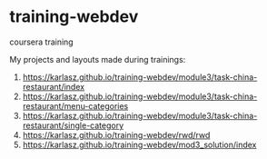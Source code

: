 # training-webdev
coursera training 

My projects and layouts made during trainings:
1. https://karlasz.github.io/training-webdev/module3/task-china-restaurant/index
2. https://karlasz.github.io/training-webdev/module3/task-china-restaurant/menu-categories
3. https://karlasz.github.io/training-webdev/module3/task-china-restaurant/single-category
4. https://karlasz.github.io/training-webdev/rwd/rwd 
5. https://karlasz.github.io/training-webdev/mod3_solution/index 
